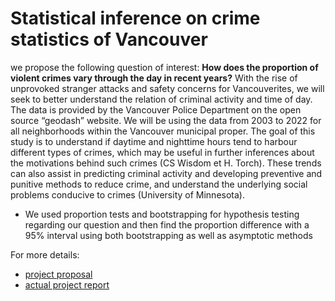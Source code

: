 # Statistical inference on crime statistics of Vancouver

we propose the following question of interest: **How does the proportion of violent crimes vary through the day in recent years?** With the rise of unprovoked stranger attacks and safety concerns for Vancouverites, we will seek to better understand the relation of criminal activity and time of day. The data is provided by the Vancouver Police Department on the open source “geodash” website. We will be using the data from 2003 to 2022 for all neighborhoods within the Vancouver municipal proper. The goal of this study is to understand if daytime and nighttime hours tend to harbour different types of crimes, which may be useful in further inferences about the motivations behind such crimes (CS Wisdom et H. Torch). These trends can also assist in predicting criminal activity and developing preventive and punitive methods to reduce crime, and understand the underlying social problems conducive to crimes (University of Minnesota).

- We used proportion tests and bootstrapping for hypothesis testing regarding our question and then find the proportion difference with a 95% interval using both bootstrapping as well as asymptotic methods

For more details:
- [project proposal](https://github.com/PUSH-YA/stat-201-2022w1-group-38/blob/93d0cd00c54e1e4f4dde8ccb4145b2511d57e5df/Project%20proposal.ipynb)
- [actual project report](https://github.com/PUSH-YA/stat-201-2022w1-group-38/blob/93d0cd00c54e1e4f4dde8ccb4145b2511d57e5df/ProjectUpdate-till_theory_based.ipynb)
